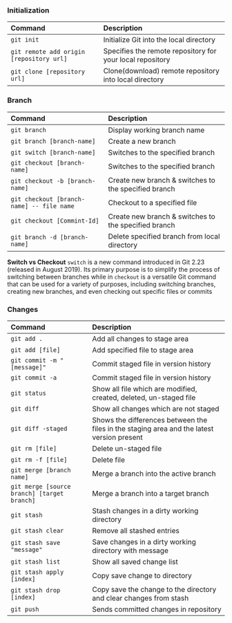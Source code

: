 
### Initialization

| Command                                  | Description                                               |
|:-----------------------------------------|:----------------------------------------------------------|
| `git init`                               | Initialize Git into the local directory                   |
| `git remote add origin [repository url]` | Specifies the remote repository for your local repository | 
| `git clone [repository url]`             | Clone(download) remote repository into local directory    |

### Branch

| Command                                   | Description                                          |
|:------------------------------------------|:-----------------------------------------------------|
| `git branch`                              | Display working branch name                          |
| `git branch [branch-name]`                | Create a new branch                                  |
| `git switch [branch-name]`                | Switches to the specified branch                     |
| `git checkout [branch-name]`              | Switches to the specified branch                     |
| `git checkout -b [branch-name]`           | Create new branch & switches to the specified branch |
| `git checkout [branch-name] -- file name` | Checkout to a specified file                         |
| `git checkout [Commint-Id]`               | Create new branch & switches to the specified branch |
| `git branch -d [branch-name]`             | Delete specified branch from local directory         |

**Switch vs Checkout** `switch` is a new command introduced in Git 2.23 (released in August 2019).
Its primary purpose is to simplify the process of switching between branches while in `checkout` is a versatile Git command that can be used for a variety of purposes, including switching branches, creating new branches, and even checking out specific files or commits

### Changes

| Command                                     | Description                                                                                |
|:--------------------------------------------|:-------------------------------------------------------------------------------------------|
| `git add .`                                 | Add all changes to stage area                                                              |
| `git add [file]`                            | Add specified file to stage area                                                           |
| `git commit -m "[message]"`                 | Commit staged file in version history                                                      |
| `git commit -a`                             | Commit staged file in version history                                                      |
| `git status`                                | Show all file which are modified, created, deleted, un-staged file                         |
| `git diff`                                  | Show all changes which are not staged                                                      |
| `git diff -staged`                          | Shows the differences between the files in the staging area and the latest version present |
| `git rm [file]`                             | Delete un-staged file                                                                      |
| `git rm -f [file]`                          | Delete file                                                                                |
| `git merge [branch name]`                   | Merge a branch into the active branch                                                      |
| `git merge [source branch] [target branch]` | Merge a branch into a target branch                                                        |
| `git stash`                                 | Stash changes in a dirty working directory                                                 |
| `git stash clear`                           | Remove all stashed entries                                                                 |
| `git stash save "message"`                  | Save changes in a dirty working directory with message                                     |
| `git stash list`                            | Show all saved change list                                                                 |
| `git stash apply [index]`                   | Copy save change to directory                                                              |
| `git stash drop [index]`                    | Copy save the change to the directory and clear changes from stash                         |
| `git push`                                  | Sends committed changes in repository                                                      |


